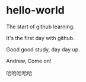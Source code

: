 # hello-world
The start of github learning.

It's the first day with github. 

Good good study, day day up.

Andrew, Come on!

哈哈哈哈哈
